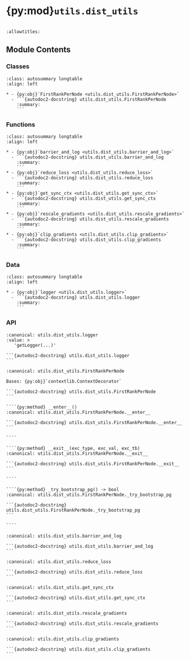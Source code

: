 # {py:mod}`utils.dist_utils`

```{py:module} utils.dist_utils
```

```{autodoc2-docstring} utils.dist_utils
:allowtitles:
```

## Module Contents

### Classes

````{list-table}
:class: autosummary longtable
:align: left

* - {py:obj}`FirstRankPerNode <utils.dist_utils.FirstRankPerNode>`
  - ```{autodoc2-docstring} utils.dist_utils.FirstRankPerNode
    :summary:
    ```
````

### Functions

````{list-table}
:class: autosummary longtable
:align: left

* - {py:obj}`barrier_and_log <utils.dist_utils.barrier_and_log>`
  - ```{autodoc2-docstring} utils.dist_utils.barrier_and_log
    :summary:
    ```
* - {py:obj}`reduce_loss <utils.dist_utils.reduce_loss>`
  - ```{autodoc2-docstring} utils.dist_utils.reduce_loss
    :summary:
    ```
* - {py:obj}`get_sync_ctx <utils.dist_utils.get_sync_ctx>`
  - ```{autodoc2-docstring} utils.dist_utils.get_sync_ctx
    :summary:
    ```
* - {py:obj}`rescale_gradients <utils.dist_utils.rescale_gradients>`
  - ```{autodoc2-docstring} utils.dist_utils.rescale_gradients
    :summary:
    ```
* - {py:obj}`clip_gradients <utils.dist_utils.clip_gradients>`
  - ```{autodoc2-docstring} utils.dist_utils.clip_gradients
    :summary:
    ```
````

### Data

````{list-table}
:class: autosummary longtable
:align: left

* - {py:obj}`logger <utils.dist_utils.logger>`
  - ```{autodoc2-docstring} utils.dist_utils.logger
    :summary:
    ```
````

### API

````{py:data} logger
:canonical: utils.dist_utils.logger
:value: >
   'getLogger(...)'

```{autodoc2-docstring} utils.dist_utils.logger
```

````

`````{py:class} FirstRankPerNode
:canonical: utils.dist_utils.FirstRankPerNode

Bases: {py:obj}`contextlib.ContextDecorator`

```{autodoc2-docstring} utils.dist_utils.FirstRankPerNode
```

````{py:method} __enter__()
:canonical: utils.dist_utils.FirstRankPerNode.__enter__

```{autodoc2-docstring} utils.dist_utils.FirstRankPerNode.__enter__
```

````

````{py:method} __exit__(exc_type, exc_val, exc_tb)
:canonical: utils.dist_utils.FirstRankPerNode.__exit__

```{autodoc2-docstring} utils.dist_utils.FirstRankPerNode.__exit__
```

````

````{py:method} _try_bootstrap_pg() -> bool
:canonical: utils.dist_utils.FirstRankPerNode._try_bootstrap_pg

```{autodoc2-docstring} utils.dist_utils.FirstRankPerNode._try_bootstrap_pg
```

````

`````

````{py:function} barrier_and_log(string: str) -> None
:canonical: utils.dist_utils.barrier_and_log

```{autodoc2-docstring} utils.dist_utils.barrier_and_log
```
````

````{py:function} reduce_loss(loss_store: list[torch.Tensor], total_num_tokens: torch.Tensor, per_token_loss: bool = True, dp_group: typing.Optional[torch.distributed.ProcessGroup] = None) -> tuple[torch.Tensor, torch.Tensor]
:canonical: utils.dist_utils.reduce_loss

```{autodoc2-docstring} utils.dist_utils.reduce_loss
```
````

````{py:function} get_sync_ctx(model, is_optim_step)
:canonical: utils.dist_utils.get_sync_ctx

```{autodoc2-docstring} utils.dist_utils.get_sync_ctx
```
````

````{py:function} rescale_gradients(model, num_tokens_for_grad_scaling, dp_group=None)
:canonical: utils.dist_utils.rescale_gradients

```{autodoc2-docstring} utils.dist_utils.rescale_gradients
```
````

````{py:function} clip_gradients(model, clip_norm, foreach=True)
:canonical: utils.dist_utils.clip_gradients

```{autodoc2-docstring} utils.dist_utils.clip_gradients
```
````
